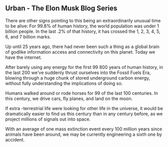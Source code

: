 ## Urban - The Elon Musk Blog Series

There are other signs pointing to this being an extraordinarily unusual time to be alive:
 For 99.8% of human history, the world population was under 1 billion people.
 In the last .2% of that history, it has crossed the 1, 2, 3, 4, 5, 6, and 7 billion marks.

 Up until 25 years ago, there had never been such a thing as a global brain of godlike information access and connectivity on this planet.
 Today we have the internet.

 After barely using any energy for the first 99 800 years of human history, in the last 200 we've suddenly thrust ourselves into the Fossil Fuels Era, blowing through a huge chunk of stored underground carbon energy, without fully understanding the implications of doing so.

 Humans walked around or rode horses for 99 of the last 100 centuries.
 In this century, we drive cars, fly planes, and land on the moon.

 If extra -terrestrial life were looking for other life in the universe, it would be dramatically easier to find us this century than in any century before, as we project millions of signals out into space.

 With an average of one mass extinction event every 100 million years since animals have been around, we may be currently engineering a sixth one by accident.
